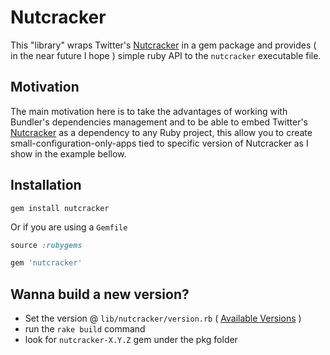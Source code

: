 # Nutcracker
This "library" wraps Twitter's [Nutcracker](https://github.com/twitter/twemproxy) in a gem package and provides ( in the near future I hope ) simple ruby API to the `nutcracker` executable file.

## Motivation
The main motivation here is to take the advantages of working with Bundler's dependencies management and to be able to embed Twitter's [Nutcracker](https://github.com/twitter/twemproxy) as a dependency to any Ruby project, this allow you to create small-configuration-only-apps tied to specific version of Nutcracker as I show in the example bellow.

## Installation

`gem install nutcracker`

Or if you are using a `Gemfile`

```ruby
source :rubygems

gem 'nutcracker'
```

## Wanna build a new version?
* Set the version @ `lib/nutcracker/version.rb` ( [Available Versions](https://github.com/twitter/twemproxy/downloads) )
* run the `rake build` command
* look for `nutcracker-X.Y.Z` gem under the pkg folder